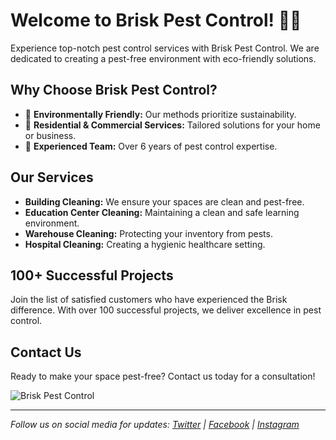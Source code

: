 # Welcome to Brisk Pest Control! 🐜🚀

Experience top-notch pest control services with Brisk Pest Control. We are dedicated to creating a pest-free environment with eco-friendly solutions.

## Why Choose Brisk Pest Control?

- 🌿 **Environmentally Friendly:** Our methods prioritize sustainability.
- 🏡 **Residential & Commercial Services:** Tailored solutions for your home or business.
- 🚀 **Experienced Team:** Over 6 years of pest control expertise.

## Our Services

- **Building Cleaning:** We ensure your spaces are clean and pest-free.
- **Education Center Cleaning:** Maintaining a clean and safe learning environment.
- **Warehouse Cleaning:** Protecting your inventory from pests.
- **Hospital Cleaning:** Creating a hygienic healthcare setting.

## 100+ Successful Projects

Join the list of satisfied customers who have experienced the Brisk difference. With over 100 successful projects, we deliver excellence in pest control.

## Contact Us

Ready to make your space pest-free? Contact us today for a consultation!

![Brisk Pest Control](img/brisk-logo.png)

---

*Follow us on social media for updates: [Twitter](https://twitter.com/briskpest) | [Facebook](https://facebook.com/briskpest) | [Instagram](https://instagram.com/briskpest)*
